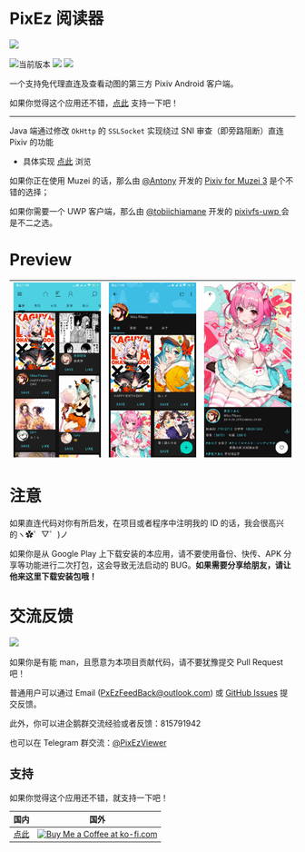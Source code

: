# PixEz 阅读器
![](https://github.com/Notsfsssf/Pix-EzViewer/raw/master/app/src/main/res/mipmap-xxhdpi/ic_launcherep.png)

![当前版本](https://img.shields.io/github/v/release/Notsfsssf/Pix-EzViewer?label=%E5%BD%93%E5%89%8D%E7%89%88%E6%9C%AC) [![](https://img.shields.io/badge/Get%20it%20on-Play-green.svg)](https://play.google.com/store/apps/details?id=com.perol.asdpl.play.pixivez) [![](https://img.shields.io/badge/%E5%89%8D%E5%BE%80%E8%8E%B7%E5%8F%96-RLS-brightgreen)](https://github.com/Notsfsssf/Pix-EzViewer/releases) 

一个支持免代理直连及查看动图的第三方 Pixiv Android 客户端。

如果你觉得这个应用还不错，[点此](https://github.com/Notsfsssf/Pix-EzViewer#支持) 支持一下吧！

***

Java 端通过修改 `OkHttp` 的 `SSLSocket` 实现绕过 SNI 审查（即旁路阻断）直连 Pixiv 的功能

- 具体实现 [点此](https://github.com/Notsfsssf/Pix-EzViewer/tree/master/app/src/main/java/com/perol/asdpl/pixivez/networks) 浏览

如果你正在使用 Muzei 的话，那么由 [@Antony](https://github.com/yellowbluesky) 开发的 [Pixiv for Muzei 3](https://github.com/yellowbluesky/PixivforMuzei3) 是个不错的选择；

如果你需要一个 UWP 客户端，那么由 [@tobiichiamane](https://github.com/tobiichiamane) 开发的 [pixivfs-uwp ](https://github.com/tobiichiamane/pixivfs-uwp)会是不二之选。

# Preview
|![Preview](./preview/2.jpg) | ![Preview](./preview/1.jpg) | ![Preview](./preview/3.jpg) |
|:-------------------:|:------------------------:|:-----------------:|
# 注意
如果直连代码对你有所启发，在项目或者程序中注明我的 ID 的话，我会很高兴的ヽ✿゜▽゜)ノ

如果你是从 Google Play 上下载安装的本应用，请不要使用备份、快传、APK 分享等功能进行二次打包，这会导致无法启动的 BUG。**如果需要分享给朋友，请让他来这里下载安装包哦！**

# 交流反馈
![](https://img.shields.io/badge/PR-welcome-blue.svg)

如果你是有能 man，且愿意为本项目贡献代码，请不要犹豫提交 Pull Request 吧！

普通用户可以通过 Email (PxEzFeedBack@outlook.com) 或 [GitHub Issues](https://github.com/Notsfsssf/Pix-EzViewer/issues) 提交反馈。

此外，你可以进企鹅群交流经验或者反馈：815791942

也可以在 Telegram 群交流：[@PixEzViewer](https://t.me/PixEzViewer)

## 支持

如果你觉得这个应用还不错，就支持一下吧！

|                             国内                             |                             国外                             |
| :----------------------------------------------------------: | :----------------------------------------------------------: |
| [点此](https://github.com/Notsfsssf/Pix-EzViewer/blob/master/donation/README.md) | <a href='https://ko-fi.com/W7W5YU4B' target='_blank'><img height='36' style='border:0px;height:36px;' src='https://az743702.vo.msecnd.net/cdn/kofi1.png?v=2' border='0' alt='Buy Me a Coffee at ko-fi.com' /></a> |
